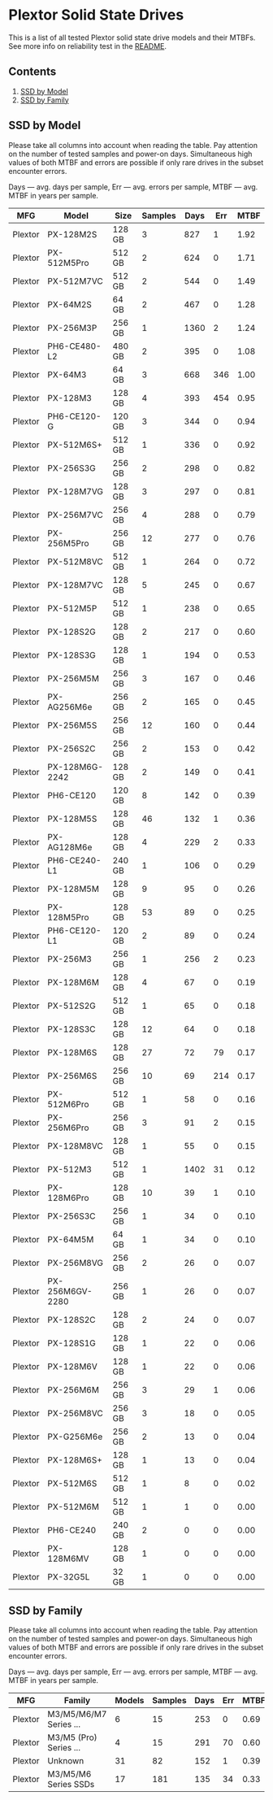 Plextor Solid State Drives
==========================

This is a list of all tested Plextor solid state drive models and their MTBFs. See
more info on reliability test in the [README](https://github.com/linuxhw/SMART).

Contents
--------

1. [ SSD by Model  ](#ssd-by-model)
2. [ SSD by Family ](#ssd-by-family)

SSD by Model
------------

Please take all columns into account when reading the table. Pay attention on the
number of tested samples and power-on days. Simultaneous high values of both MTBF
and errors are possible if only rare drives in the subset encounter errors.

Days — avg. days per sample,
Err  — avg. errors per sample,
MTBF — avg. MTBF in years per sample.

| MFG       | Model              | Size   | Samples | Days  | Err   | MTBF   |
|-----------|--------------------|--------|---------|-------|-------|--------|
| Plextor   | PX-128M2S          | 128 GB | 3       | 827   | 1     | 1.92   |
| Plextor   | PX-512M5Pro        | 512 GB | 2       | 624   | 0     | 1.71   |
| Plextor   | PX-512M7VC         | 512 GB | 2       | 544   | 0     | 1.49   |
| Plextor   | PX-64M2S           | 64 GB  | 2       | 467   | 0     | 1.28   |
| Plextor   | PX-256M3P          | 256 GB | 1       | 1360  | 2     | 1.24   |
| Plextor   | PH6-CE480-L2       | 480 GB | 2       | 395   | 0     | 1.08   |
| Plextor   | PX-64M3            | 64 GB  | 3       | 668   | 346   | 1.00   |
| Plextor   | PX-128M3           | 128 GB | 4       | 393   | 454   | 0.95   |
| Plextor   | PH6-CE120-G        | 120 GB | 3       | 344   | 0     | 0.94   |
| Plextor   | PX-512M6S+         | 512 GB | 1       | 336   | 0     | 0.92   |
| Plextor   | PX-256S3G          | 256 GB | 2       | 298   | 0     | 0.82   |
| Plextor   | PX-128M7VG         | 128 GB | 3       | 297   | 0     | 0.81   |
| Plextor   | PX-256M7VC         | 256 GB | 4       | 288   | 0     | 0.79   |
| Plextor   | PX-256M5Pro        | 256 GB | 12      | 277   | 0     | 0.76   |
| Plextor   | PX-512M8VC         | 512 GB | 1       | 264   | 0     | 0.72   |
| Plextor   | PX-128M7VC         | 128 GB | 5       | 245   | 0     | 0.67   |
| Plextor   | PX-512M5P          | 512 GB | 1       | 238   | 0     | 0.65   |
| Plextor   | PX-128S2G          | 128 GB | 2       | 217   | 0     | 0.60   |
| Plextor   | PX-128S3G          | 128 GB | 1       | 194   | 0     | 0.53   |
| Plextor   | PX-256M5M          | 256 GB | 3       | 167   | 0     | 0.46   |
| Plextor   | PX-AG256M6e        | 256 GB | 2       | 165   | 0     | 0.45   |
| Plextor   | PX-256M5S          | 256 GB | 12      | 160   | 0     | 0.44   |
| Plextor   | PX-256S2C          | 256 GB | 2       | 153   | 0     | 0.42   |
| Plextor   | PX-128M6G-2242     | 128 GB | 2       | 149   | 0     | 0.41   |
| Plextor   | PH6-CE120          | 120 GB | 8       | 142   | 0     | 0.39   |
| Plextor   | PX-128M5S          | 128 GB | 46      | 132   | 1     | 0.36   |
| Plextor   | PX-AG128M6e        | 128 GB | 4       | 229   | 2     | 0.33   |
| Plextor   | PH6-CE240-L1       | 240 GB | 1       | 106   | 0     | 0.29   |
| Plextor   | PX-128M5M          | 128 GB | 9       | 95    | 0     | 0.26   |
| Plextor   | PX-128M5Pro        | 128 GB | 53      | 89    | 0     | 0.25   |
| Plextor   | PH6-CE120-L1       | 120 GB | 2       | 89    | 0     | 0.24   |
| Plextor   | PX-256M3           | 256 GB | 1       | 256   | 2     | 0.23   |
| Plextor   | PX-128M6M          | 128 GB | 4       | 67    | 0     | 0.19   |
| Plextor   | PX-512S2G          | 512 GB | 1       | 65    | 0     | 0.18   |
| Plextor   | PX-128S3C          | 128 GB | 12      | 64    | 0     | 0.18   |
| Plextor   | PX-128M6S          | 128 GB | 27      | 72    | 79    | 0.17   |
| Plextor   | PX-256M6S          | 256 GB | 10      | 69    | 214   | 0.17   |
| Plextor   | PX-512M6Pro        | 512 GB | 1       | 58    | 0     | 0.16   |
| Plextor   | PX-256M6Pro        | 256 GB | 3       | 91    | 2     | 0.15   |
| Plextor   | PX-128M8VC         | 128 GB | 1       | 55    | 0     | 0.15   |
| Plextor   | PX-512M3           | 512 GB | 1       | 1402  | 31    | 0.12   |
| Plextor   | PX-128M6Pro        | 128 GB | 10      | 39    | 1     | 0.10   |
| Plextor   | PX-256S3C          | 256 GB | 1       | 34    | 0     | 0.10   |
| Plextor   | PX-64M5M           | 64 GB  | 1       | 34    | 0     | 0.10   |
| Plextor   | PX-256M8VG         | 256 GB | 2       | 26    | 0     | 0.07   |
| Plextor   | PX-256M6GV-2280    | 256 GB | 1       | 26    | 0     | 0.07   |
| Plextor   | PX-128S2C          | 128 GB | 2       | 24    | 0     | 0.07   |
| Plextor   | PX-128S1G          | 128 GB | 1       | 22    | 0     | 0.06   |
| Plextor   | PX-128M6V          | 128 GB | 1       | 22    | 0     | 0.06   |
| Plextor   | PX-256M6M          | 256 GB | 3       | 29    | 1     | 0.06   |
| Plextor   | PX-256M8VC         | 256 GB | 3       | 18    | 0     | 0.05   |
| Plextor   | PX-G256M6e         | 256 GB | 2       | 13    | 0     | 0.04   |
| Plextor   | PX-128M6S+         | 128 GB | 1       | 13    | 0     | 0.04   |
| Plextor   | PX-512M6S          | 512 GB | 1       | 8     | 0     | 0.02   |
| Plextor   | PX-512M6M          | 512 GB | 1       | 1     | 0     | 0.00   |
| Plextor   | PH6-CE240          | 240 GB | 2       | 0     | 0     | 0.00   |
| Plextor   | PX-128M6MV         | 128 GB | 1       | 0     | 0     | 0.00   |
| Plextor   | PX-32G5L           | 32 GB  | 1       | 0     | 0     | 0.00   |

SSD by Family
-------------

Please take all columns into account when reading the table. Pay attention on the
number of tested samples and power-on days. Simultaneous high values of both MTBF
and errors are possible if only rare drives in the subset encounter errors.

Days — avg. days per sample,
Err  — avg. errors per sample,
MTBF — avg. MTBF in years per sample.

| MFG       | Family                 | Models | Samples | Days  | Err   | MTBF   |
|-----------|------------------------|--------|---------|-------|-------|--------|
| Plextor   | M3/M5/M6/M7 Series ... | 6      | 15      | 253   | 0     | 0.69   |
| Plextor   | M3/M5 (Pro) Series ... | 4      | 15      | 291   | 70    | 0.60   |
| Plextor   | Unknown                | 31     | 82      | 152   | 1     | 0.39   |
| Plextor   | M3/M5/M6 Series SSDs   | 17     | 181     | 135   | 34    | 0.33   |
